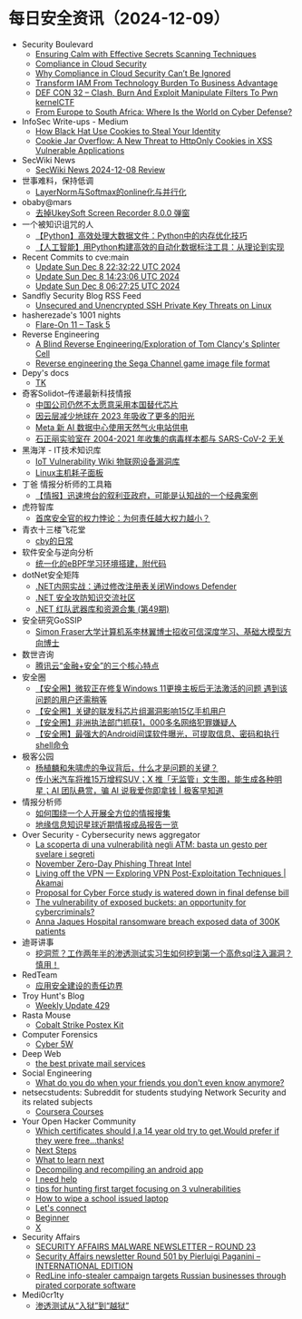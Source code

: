 # 每日安全资讯（2024-12-09）

- Security Boulevard
  - [Ensuring Calm with Effective Secrets Scanning Techniques](https://securityboulevard.com/2024/12/ensuring-calm-with-effective-secrets-scanning-techniques/)
  - [Compliance in Cloud Security](https://securityboulevard.com/2024/12/compliance-in-cloud-security/)
  - [Why Compliance in Cloud Security Can’t Be Ignored](https://securityboulevard.com/2024/12/why-compliance-in-cloud-security-cant-be-ignored/)
  - [Transform IAM From Technology Burden To Business Advantage](https://securityboulevard.com/2024/12/transform-iam-from-technology-burden-to-business-advantage/)
  - [DEF CON 32 –  Clash, Burn And Exploit Manipulate Filters To Pwn kernelCTF](https://securityboulevard.com/2024/12/def-con-32-clash-burn-and-exploit-manipulate-filters-to-pwn-kernelctf/)
  - [From Europe to South Africa: Where Is the World on Cyber Defense?](https://securityboulevard.com/2024/12/from-europe-to-south-africa-where-is-the-world-on-cyber-defense/)
- InfoSec Write-ups - Medium
  - [How Black Hat Use Cookies to Steal Your Identity](https://infosecwriteups.com/how-black-hat-use-cookies-to-steal-your-identity-fe7b679dbe15?source=rss----7b722bfd1b8d---4)
  - [Cookie Jar Overflow: A New Threat to HttpOnly Cookies in XSS Vulnerable Applications](https://infosecwriteups.com/cookie-jar-overflow-a-new-threat-to-httponly-cookies-in-xss-vulnerable-applications-9ceac4041082?source=rss----7b722bfd1b8d---4)
- SecWiki News
  - [SecWiki News 2024-12-08 Review](http://www.sec-wiki.com/?2024-12-08)
- 世事难料，保持低调
  - [LayerNorm与Softmax的online化与并行化](https://blog.csdn.net/ariesjzj/article/details/144321133)
- obaby@mars
  - [去掉UkeySoft Screen Recorder 8.0.0 弹窗](https://h4ck.org.cn/2024/12/18738)
- 一个被知识诅咒的人
  - [【Python】高效处理大数据文件：Python中的内存优化技巧](https://blog.csdn.net/nokiaguy/article/details/144322352)
  - [【人工智能】用Python构建高效的自动化数据标注工具：从理论到实现](https://blog.csdn.net/nokiaguy/article/details/144322288)
- Recent Commits to cve:main
  - [Update Sun Dec  8 22:32:22 UTC 2024](https://github.com/trickest/cve/commit/ef0d70e09affd0ba344286cb3be924f9b6ee2e18)
  - [Update Sun Dec  8 14:23:06 UTC 2024](https://github.com/trickest/cve/commit/534b5252f8891dd4943855bc564b66d092436e38)
  - [Update Sun Dec  8 06:27:25 UTC 2024](https://github.com/trickest/cve/commit/eaaad24d2c49e75ca867c56007dc45ce977b8f11)
- Sandfly Security Blog RSS Feed
  - [Unsecured and Unencrypted SSH Private Key Threats on Linux](https://sandflysecurity.com/blog/unsecured-and-unencrypted-ssh-private-key-threats-on-linux/)
- hasherezade's 1001 nights
  - [Flare-On 11 – Task 5](https://hshrzd.wordpress.com/2024/12/08/flare-on-11-task-5/)
- Reverse Engineering
  - [A Blind Reverse Engineering/Exploration of Tom Clancy's Splinter Cell](https://www.reddit.com/r/ReverseEngineering/comments/1h9i4fz/a_blind_reverse_engineeringexploration_of_tom/)
  - [Reverse engineering the Sega Channel game image file format](https://www.reddit.com/r/ReverseEngineering/comments/1h9al0d/reverse_engineering_the_sega_channel_game_image/)
- Depy's docs
  - [TK](https://wiki.rce.ink/view/?view_id=e52af0e21096fcfcf515acfdcb7dc1f6)
- 奇客Solidot–传递最新科技情报
  - [中国公司仍然不太愿意采用本国替代芯片](https://www.solidot.org/story?sid=79989)
  - [因云层减少地球在 2023 年吸收了更多的阳光](https://www.solidot.org/story?sid=79988)
  - [Meta 新 AI 数据中心使用天然气火电站供电](https://www.solidot.org/story?sid=79987)
  - [石正丽实验室在 2004-2021 年收集的病毒样本都与 SARS-CoV-2 无关](https://www.solidot.org/story?sid=79986)
- 黑海洋 - IT技术知识库
  - [IoT Vulnerability Wiki 物联网设备漏洞库](https://www.upx8.com/2331)
  - [Linux主机耗子面板](https://www.upx8.com/4546)
- 丁爸 情报分析师的工具箱
  - [【情报】迅速垮台的叙利亚政府，可能是认知战的一个经典案例](https://mp.weixin.qq.com/s?__biz=MzI2MTE0NTE3Mw==&mid=2651148125&idx=1&sn=d6c903e40f349725ba5d3724c11ec96d&chksm=f1af3867c6d8b1711fc9e9ac6ba6022aa5434e2af3b09b473e8fb447f49121844d100d9008da&scene=58&subscene=0#rd)
- 虎符智库
  - [首席安全官的权力悖论：为何责任越大权力越小？](https://mp.weixin.qq.com/s?__biz=MzIwNjYwMTMyNQ==&mid=2247492844&idx=1&sn=4a03e4cb53bf2921c6bd7c243e6347b1&chksm=971d89eea06a00f85b2c202e0ec3b9217a001ac04dc82417f121cffb4bf66a76253eba584e9d&scene=58&subscene=0#rd)
- 青衣十三楼飞花堂
  - [cby的日常](https://mp.weixin.qq.com/s?__biz=MzUzMjQyMDE3Ng==&mid=2247487791&idx=1&sn=e9c9531c726348d3566fc32b3a8a7197&chksm=fab2d210cdc55b06be08f7aa4f3abff0cfe5a9d15cd49bee615377a430ec0378f7b4e66b1a4c&scene=58&subscene=0#rd)
- 软件安全与逆向分析
  - [统一化的eBPF学习环境搭建，附代码](https://mp.weixin.qq.com/s?__biz=MzU3MTY5MzQxMA==&mid=2247484729&idx=1&sn=14e89ae1609c6c8b170bd741006da014&chksm=fcdd0534cbaa8c22b69653ea53ad9e1cd1b3acad5776c095c2de4418b658c1addfdb66dd8cfe&scene=58&subscene=0#rd)
- dotNet安全矩阵
  - [.NET内网实战：通过修改注册表关闭Windows Defender](https://mp.weixin.qq.com/s?__biz=MzUyOTc3NTQ5MA==&mid=2247497337&idx=1&sn=e402540104e8389135f5dfb9ba850bcd&chksm=fa595894cd2ed1828c6e1896847e5d89a7981cf787d52e0b515cf88a8742e9721514eed988bb&scene=58&subscene=0#rd)
  - [.NET 安全攻防知识交流社区](https://mp.weixin.qq.com/s?__biz=MzUyOTc3NTQ5MA==&mid=2247497337&idx=2&sn=2aa09d20aedd4183ce392e2b77443fb5&chksm=fa595894cd2ed1825476866097152f128d929c21abb186e3929440e08b13a1b40d74cb4d0606&scene=58&subscene=0#rd)
  - [.NET 红队武器库和资源合集 (第49期)](https://mp.weixin.qq.com/s?__biz=MzUyOTc3NTQ5MA==&mid=2247497337&idx=3&sn=39511454ba630d4fce0844f56d62b4df&chksm=fa595894cd2ed182632413ad73ca9a28c8118500188d17fbb4064039bb3c2d914e4c762daef6&scene=58&subscene=0#rd)
- 安全研究GoSSIP
  - [Simon Fraser大学计算机系李林翼博士招收可信深度学习、基础大模型方向博士](https://mp.weixin.qq.com/s?__biz=Mzg5ODUxMzg0Ng==&mid=2247499325&idx=1&sn=4022037f2e175b8211f9d9b2b53618a6&chksm=c063d0e4f71459f2a1aaa4b06658f4d07edf5be43eaf83d7755184016bca7149ef779ca89141&scene=58&subscene=0#rd)
- 数世咨询
  - [腾讯云“金融+安全”的三个核心特点](https://mp.weixin.qq.com/s?__biz=MzkxNzA3MTgyNg==&mid=2247530684&idx=1&sn=7c013db5ca2a32e85d1051c653936b7e&chksm=c1440a01f6338317dc3b1b702e82a55e5189d8efb215d975d3c3dcc87c677d6793846f3f3a3f&scene=58&subscene=0#rd)
- 安全圈
  - [【安全圈】微软正在修复Windows 11更换主板后无法激活的问题 遇到该问题的用户还需稍等](https://mp.weixin.qq.com/s?__biz=MzIzMzE4NDU1OQ==&mid=2652066522&idx=1&sn=5fe191c712fa1ff6d19b3a8265275399&chksm=f36e7e9ac419f78cb6328721b3a9c49d80fab0dfc8ea390a70ba981eab56e0195cf79bb003eb&scene=58&subscene=0#rd)
  - [【安全圈】关键的联发科芯片组漏洞影响15亿手机用户](https://mp.weixin.qq.com/s?__biz=MzIzMzE4NDU1OQ==&mid=2652066522&idx=2&sn=e68dc56710af72cb8e044123396dd41a&chksm=f36e7e9ac419f78c42203655a869ed106f01a948d8e7de64cf75fca1cf5bee3eed25ec14b8af&scene=58&subscene=0#rd)
  - [【安全圈】非洲执法部门抓获1，000多名网络犯罪嫌疑人](https://mp.weixin.qq.com/s?__biz=MzIzMzE4NDU1OQ==&mid=2652066522&idx=3&sn=f789eb868cc22c85f8654971a6850e67&chksm=f36e7e9ac419f78c8ddbe916d4deb5a6632a6d45deba3586bf2f24173113bbbca36fb1fded9d&scene=58&subscene=0#rd)
  - [【安全圈】最强大的Android间谍软件曝光，可提取信息、密码和执行shell命令](https://mp.weixin.qq.com/s?__biz=MzIzMzE4NDU1OQ==&mid=2652066522&idx=4&sn=ae11fb62c2a8d008be5f5b29b0d3eb8d&chksm=f36e7e9ac419f78cad96fb4c4b8d56acc45a2ca3dc544f0c35771e88ae405229720463cbd1ab&scene=58&subscene=0#rd)
- 极客公园
  - [杨植麟和朱啸虎的争议背后，什么才是问题的关键？](https://mp.weixin.qq.com/s?__biz=MTMwNDMwODQ0MQ==&mid=2653068227&idx=1&sn=8c04896e022b50192b1cc712847826ac&chksm=7e57e67549206f63a81b659f681e4d870b94a11ae50138ffeb72c9117f7098a3c51bc40961c7&scene=58&subscene=0#rd)
  - [传小米汽车将推15万增程SUV；X 推「无监管」文生图，能生成各种明星；AI 团队悬赏，骗 AI 说我爱你即拿钱 | 极客早知道](https://mp.weixin.qq.com/s?__biz=MTMwNDMwODQ0MQ==&mid=2653068202&idx=1&sn=a69e5e5d73d7be7e056cd411d844fc96&chksm=7e57e61c49206f0ab3298be84880d87c95bec3995af090a6964935186fc7a920041f2d057082&scene=58&subscene=0#rd)
- 情报分析师
  - [如何围绕一个人开展全方位的情报搜集](https://mp.weixin.qq.com/s?__biz=MzA3Mjc1MTkwOA==&mid=2650558061&idx=1&sn=9b3b2c31de5cdb1206de4719aae152a0&chksm=87116026b066e9305b19253be6bf6871bce09b31e61789cbfb7e0fe3e78a563ee866b859d018&scene=58&subscene=0#rd)
  - [地缘信息知识星球近期情报成品报告一览](https://mp.weixin.qq.com/s?__biz=MzA3Mjc1MTkwOA==&mid=2650558061&idx=2&sn=b6a06569dbec488f8d91ef8c08c02546&chksm=87116026b066e93011342675d6f26d00a8bec0611a832db3652438d67b44d6b65fae2536529e&scene=58&subscene=0#rd)
- Over Security - Cybersecurity news aggregator
  - [La scoperta di una vulnerabilità negli ATM: basta un gesto per svelare i segreti](https://www.insicurezzadigitale.com/la-scoperta-di-una-vulnerabilita-negli-atm-basta-un-gesto-per-svelare-i-segreti/)
  - [November Zero-Day Phishing Threat Intel](https://pixmsecurity.com/blog/blog/november-zero-day-phishing-threat-intel/)
  - [Living off the VPN — Exploring VPN Post-Exploitation Techniques | Akamai](https://www.akamai.com/blog/security-research/2024-august-vpn-post-exploitation-techniques-black-hat)
  - [Proposal for Cyber Force study is watered down in final defense bill](https://therecord.media/cyber-force-study-proposal-watered-down-defense-bill)
  - [The vulnerability of exposed buckets: an opportunity for cybercriminals?](https://www.suspectfile.com/the-vulnerability-of-exposed-buckets-an-opportunity-for-cybercriminals/)
  - [Anna Jaques Hospital ransomware breach exposed data of 300K patients](https://www.bleepingcomputer.com/news/security/anna-jaques-hospital-ransomware-breach-exposed-data-of-300k-patients/)
- 迪哥讲事
  - [挖洞荒？工作两年半的渗透测试实习生如何挖到第一个高危sql注入漏洞？慎用！](https://mp.weixin.qq.com/s?__biz=MzIzMTIzNTM0MA==&mid=2247496542&idx=1&sn=786c2ef243463b972253ad6ccf7dc2eb&chksm=e8a5f93ddfd2702ba5c86f55216742d9780d1504c5cf7b55d57e37f741241abc0f83e72d204d&scene=58&subscene=0#rd)
- RedTeam
  - [应用安全建设的责任边界](https://mp.weixin.qq.com/s?__biz=Mzg5NjAxNjc5OQ==&mid=2247484017&idx=1&sn=36d0297494dc8a89ef635f6afad53160&chksm=c006ca81f77143970603b3e8f1d5d4a00961d9cb655d514f29f5c504fd9731a579cbc432060e&scene=58&subscene=0#rd)
- Troy Hunt's Blog
  - [Weekly Update 429](https://www.troyhunt.com/weekly-update-429/)
- Rasta Mouse
  - [Cobalt Strike Postex Kit](https://rastamouse.me/cobalt-strike-postex-kit/)
- Computer Forensics
  - [Cyber 5W](https://www.reddit.com/r/computerforensics/comments/1h97bp7/cyber_5w/)
- Deep Web
  - [the best private mail services](https://www.reddit.com/r/deepweb/comments/1h9r4pr/the_best_private_mail_services/)
- Social Engineering
  - [What do you do when your friends you don't even know anymore?](https://www.reddit.com/r/SocialEngineering/comments/1h9f9jy/what_do_you_do_when_your_friends_you_dont_even/)
- netsecstudents: Subreddit for students studying Network Security and its related subjects
  - [Coursera Courses](https://www.reddit.com/r/netsecstudents/comments/1h9e7gu/coursera_courses/)
- Your Open Hacker Community
  - [Which certificates should I,a 14 year old try to get.Would prefer if they were free...thanks!](https://www.reddit.com/r/HowToHack/comments/1h9qc1v/which_certificates_should_ia_14_year_old_try_to/)
  - [Next Steps](https://www.reddit.com/r/HowToHack/comments/1h9uhv0/next_steps/)
  - [What to learn next](https://www.reddit.com/r/HowToHack/comments/1h9qo2r/what_to_learn_next/)
  - [Decompiling and recompiling an android app](https://www.reddit.com/r/HowToHack/comments/1h9kco5/decompiling_and_recompiling_an_android_app/)
  - [I need help](https://www.reddit.com/r/HowToHack/comments/1h9t7yq/i_need_help/)
  - [tips for hunting first target focusing on 3 vulnerabilities](https://www.reddit.com/r/HowToHack/comments/1h9emon/tips_for_hunting_first_target_focusing_on_3/)
  - [How to wipe a school issued laptop](https://www.reddit.com/r/HowToHack/comments/1h9m66k/how_to_wipe_a_school_issued_laptop/)
  - [Let's connect](https://www.reddit.com/r/HowToHack/comments/1h9h750/lets_connect/)
  - [Beginner](https://www.reddit.com/r/HowToHack/comments/1h97q20/beginner/)
  - [X](https://www.reddit.com/r/HowToHack/comments/1h96x04/x/)
- Security Affairs
  - [SECURITY AFFAIRS MALWARE NEWSLETTER – ROUND 23](https://securityaffairs.com/171794/malware/security-affairs-malware-newsletter-round-23.html)
  - [Security Affairs newsletter Round 501 by Pierluigi Paganini – INTERNATIONAL EDITION](https://securityaffairs.com/171789/breaking-news/security-affairs-newsletter-round-501-by-pierluigi-paganini-international-edition.html)
  - [RedLine info-stealer campaign targets Russian businesses through pirated corporate software](https://securityaffairs.com/171771/cyber-crime/redline-info-stealer-campaign-targets-russian-businesses.html)
- Medi0cr1ty
  - [渗透测试从“入狱”到“越狱”](https://mp.weixin.qq.com/s?__biz=Mzg5ODE3NTU1OQ==&mid=2247484452&idx=1&sn=16d3185d5a662c0695f5ebc2ec75081b&chksm=c067c30cf7104a1aa6aff2eba21164bde58f42974be41dc1ffb76b2fd8b8111c2028d04e085d&scene=58&subscene=0#rd)
